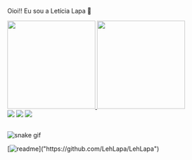 Oioi!! Eu sou a Letícia Lapa 👋
<div>
  <a href="https://github.com/LehLapa">
  <img height="200em" src="https://github-readme-stats.vercel.app/api?username=LehLapa&show_icons=true&theme=midnight-purple&include_all_commits=tru&count_private+true"/>
  <img height="200em" src="https://github-readme-stats.vercel.app/api/top-langs/?username=LehLapa&layout=donut-vertical&theme=midnight-purple"/>
</div>
<div>
  <a href="https://www.instagram.com/whoislapa_/ target="_blanck"> <img src="https://img.shields.io/badge/Instagram-E4405F?style=for-the-badge&logo=instagram&logoColor=white"></a>
  <a href="leticiadalapa@gmail.com"> <img src="https://img.shields.io/badge/Gmail-D14836?style=for-the-badge&logo=gmail&logoColor=white" target="_blanck"></a>
  <a href="https://www.linkedin.com/in/letícia-lapa-2710b6280/" target="_blanck"> <img src="https://img.shields.io/badge/LinkedIn-0077B5?style=for-the-badge&logo=linkedin&logoColor=white"></a>
</div>
    
## 
![snake gif](https://github.com/LehLapa/LehLapa/blob/output/github-contribution-grid-snake.svg)

[![readme]("https://github-readme-stats.verce1.app/api/pin/?username=LehLapa&repo=LehLapa&theme=midnight-purple")]("https://github.com/LehLapa/LehLapa")
